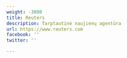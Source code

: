 ```yaml
---
weight: -3000
title: Reuters
description: Tarptautinė naujienų agentūra
url: https://www.reuters.com
facebook: ''
twitter: ''

---
```

